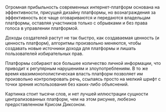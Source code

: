 Огромная прибыльность современных интернет-платформ основана на эффективности, присущей дизайну платформы, но вознаграждения за эффективность все чаще оговариваются и передаются владельцам платформы, оставляя участников только с обрывками и без права голоса в управлении платформой.

Доходы создателей растут не так быстро, как создаваемая ценность (и ценность платформ), алгоритмы произвольно меняются, чтобы создавать новые источники дохода для платформы и лишать пользователей избирательных прав.

Платформы собирают все большее количество личной информации, что приводит к регулярным нарушениям и злоупотреблениям.
В то же время квазимонополистическая власть платформ позволяет им произвольно контролировать речь, ссылаясь просто на мелкий шрифт с точки зрения использования без каких-либо объяснений.

Картинка стоит тысячи слов, и нет лучшей иллюстрации сущности централизованных платформ, чем на этом рисунке, любезно предоставленном Крисом Диксоном.
